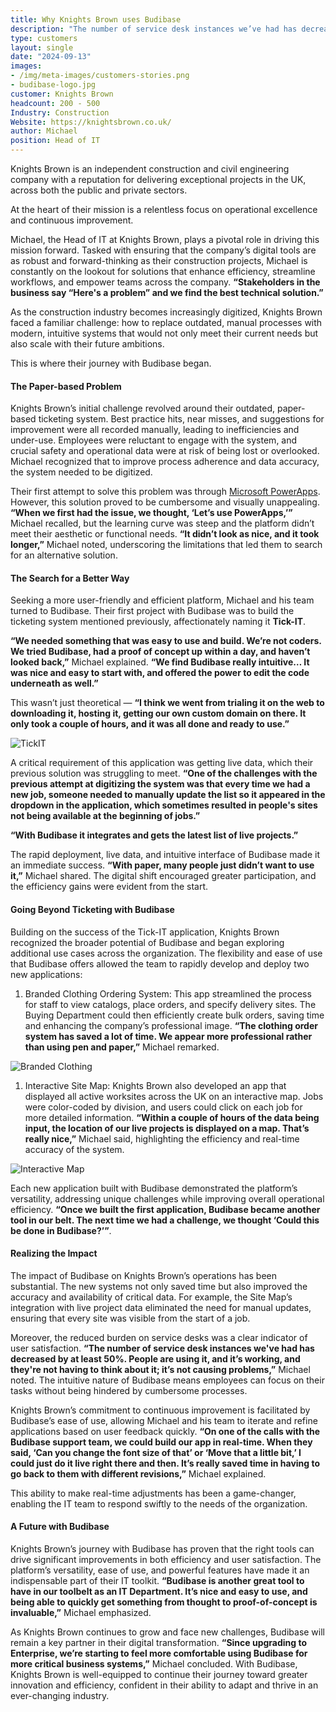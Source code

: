 ```yaml
---
title: Why Knights Brown uses Budibase
description: "The number of service desk instances we’ve had has decreased by at least 50%. People are using it, and it’s working, and they’re not having to think about it; it’s not causing problems."
type: customers
layout: single
date: "2024-09-13"
images:
- /img/meta-images/customers-stories.png
- budibase-logo.jpg
customer: Knights Brown
headcount: 200 - 500
Industry: Construction
Website: https://knightsbrown.co.uk/
author: Michael
position: Head of IT
---
```


Knights Brown is an independent construction and civil engineering company with a reputation for delivering exceptional projects in the UK, across both the public and private sectors. 

At the heart of their mission is a relentless focus on operational excellence and continuous improvement. 

Michael, the Head of IT at Knights Brown, plays a pivotal role in driving this mission forward. Tasked with ensuring that the company’s digital tools are as robust and forward-thinking as their construction projects, Michael is constantly on the lookout for solutions that enhance efficiency, streamline workflows, and empower teams across the company. **“Stakeholders in the business say “Here's a problem” and we find the best technical solution.”**

As the construction industry becomes increasingly digitized, Knights Brown faced a familiar challenge: how to replace outdated, manual processes with modern, intuitive systems that would not only meet their current needs but also scale with their future ambitions. 

This is where their journey with Budibase began.


#### The Paper-based Problem

Knights Brown’s initial challenge revolved around their outdated, paper-based ticketing system. Best practice hits, near misses, and suggestions for improvement were all recorded manually, leading to inefficiencies and under-use. Employees were reluctant to engage with the system, and crucial safety and operational data were at risk of being lost or overlooked. Michael recognized that to improve process adherence and data accuracy, the system needed to be digitized.

Their first attempt to solve this problem was through [Microsoft PowerApps](https://budibase.com/blog/alternatives/powerapps/). However, this solution proved to be cumbersome and visually unappealing. **“When we first had the issue, we thought, ‘Let’s use PowerApps,’”** Michael recalled, but the learning curve was steep and the platform didn’t meet their aesthetic or functional needs. **“It didn’t look as nice, and it took longer,”** Michael noted, underscoring the limitations that led them to search for an alternative solution.


#### The Search for a Better Way

Seeking a more user-friendly and efficient platform, Michael and his team turned to Budibase. Their first project with Budibase was to build the ticketing system mentioned previously, affectionately naming it **Tick-IT**.

**“We needed something that was easy to use and build. We’re not coders. We tried Budibase, had a proof of concept up within a day, and haven’t looked back,”** Michael explained. **“We find Budibase really intuitive… It was nice and easy to start with, and offered the power to edit the code underneath as well.”**

This wasn’t just theoretical — **“I think we went from trialing it on the web to downloading it, hosting it, getting our own custom domain on there. It only took a couple of hours, and it was all done and ready to use.”**

![TickIT](https://res.cloudinary.com/daog6scxm/image/upload/v1726674064/knights-brown-tick-it.png)

A critical requirement of this application was getting live data, which their previous solution was struggling to meet. **“One of the challenges with the previous attempt at digitizing the system was that every time we had a new job, someone needed to manually update the list so it appeared in the dropdown in the application, which sometimes resulted in people's sites not being available at the beginning of jobs.”**

**“With Budibase it integrates and gets the latest list of live projects.”**

The rapid deployment, live data, and intuitive interface of Budibase made it an immediate success. **“With paper, many people just didn’t want to use it,”** Michael shared. The digital shift encouraged greater participation, and the efficiency gains were evident from the start.


#### Going Beyond Ticketing with Budibase

Building on the success of the Tick-IT application, Knights Brown recognized the broader potential of Budibase and began exploring additional use cases across the organization. The flexibility and ease of use that Budibase offers allowed the team to rapidly develop and deploy two new applications:

1. Branded Clothing Ordering System: This app streamlined the process for staff to view catalogs, place orders, and specify delivery sites. The Buying Department could then efficiently create bulk orders, saving time and enhancing the company’s professional image. **“The clothing order system has saved a lot of time. We appear more professional rather than using pen and paper,”** Michael remarked.

![Branded Clothing](https://res.cloudinary.com/daog6scxm/image/upload/v1726674064/knights-brown-beanie.png)

1. Interactive Site Map: Knights Brown also developed an app that displayed all active worksites across the UK on an interactive map. Jobs were color-coded by division, and users could click on each job for more detailed information. **“Within a couple of hours of the data being input, the location of our live projects is displayed on a map. That’s really nice,”** Michael said, highlighting the efficiency and real-time accuracy of the system.

![Interactive Map](https://res.cloudinary.com/daog6scxm/image/upload/v1726674064/knights-brown-map.png)

Each new application built with Budibase demonstrated the platform’s versatility, addressing unique challenges while improving overall operational efficiency. **“Once we built the first application, Budibase became another tool in our belt. The next time we had a challenge, we thought ‘Could this be done in Budibase?’”**.


#### Realizing the Impact

The impact of Budibase on Knights Brown’s operations has been substantial. The new systems not only saved time but also improved the accuracy and availability of critical data. For example, the Site Map’s integration with live project data eliminated the need for manual updates, ensuring that every site was visible from the start of a job.

Moreover, the reduced burden on service desks was a clear indicator of user satisfaction. **“The number of service desk instances we've had has decreased by at least 50%. People are using it, and it’s working, and they're not having to think about it; it’s not causing problems,”** Michael noted. The intuitive nature of Budibase means employees can focus on their tasks without being hindered by cumbersome processes.

Knights Brown’s commitment to continuous improvement is facilitated by Budibase’s ease of use, allowing Michael and his team to iterate and refine applications based on user feedback quickly. **“On one of the calls with the Budibase support team, we could build our app in real-time. When they said, ‘Can you change the font size of that’ or ‘Move that a little bit,’ I could just do it live right there and then. It’s really saved time in having to go back to them with different revisions,”** Michael explained.

This ability to make real-time adjustments has been a game-changer, enabling the IT team to respond swiftly to the needs of the organization.


#### A Future with Budibase

Knights Brown’s journey with Budibase has proven that the right tools can drive significant improvements in both efficiency and user satisfaction. The platform’s versatility, ease of use, and powerful features have made it an indispensable part of their IT toolkit. **“Budibase is another great tool to have in our toolbelt as an IT Department. It’s nice and easy to use, and being able to quickly get something from thought to proof-of-concept is invaluable,”** Michael emphasized.

As Knights Brown continues to grow and face new challenges, Budibase will remain a key partner in their digital transformation. **“Since upgrading to Enterprise, we’re starting to feel more comfortable using Budibase for more critical business systems,”** Michael concluded. With Budibase, Knights Brown is well-equipped to continue their journey toward greater innovation and efficiency, confident in their ability to adapt and thrive in an ever-changing industry.